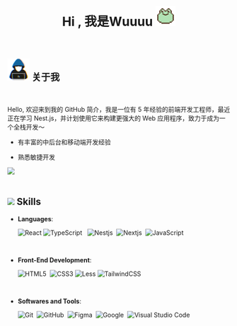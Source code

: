 <h1 align="center"><b>Hi , 我是Wuuuu </b><img src="./assets/profile/frog.png" width="45"></h1>

<!-- <p align="center">
  <img src="https://readme-typing-svg.herokuapp.com?font=Time+New+Roman&color=cyan&size=25&center=true&vCenter=true&width=600&height=100&lines=Assalamu+Alaikum+Warahmatullah..&hearts;++;Self-taught+Front-End+Developer,;Computer+Science+Student,;CTF+Newbie,;Active+Learner/Researcher,;Love+to+learn+new+stuffs..<3">
</p> -->

<br>

## <picture><img src = "./assets/profile/about_me.gif" width = 50px></picture> **关于我**

<picture>
  <source media="(max-width: 767px)" srcset="">
  <img align="right" alt="" src="./assets/mdImages/programming.svg" width=300px>
</picture>

<br>

Hello, 欢迎来到我的 GitHub 简介，我是一位有 5 年经验的前端开发工程师，最近正在学习 Nest.js，并计划使用它来构建更强大的 Web 应用程序，致力于成为一个全栈开发～

- 有丰富的中后台和移动端开发经验

- 熟悉敏捷开发

<img src="https://user-images.githubusercontent.com/73097560/115834477-dbab4500-a447-11eb-908a-139a6edaec5c.gif"><br><br>

## <img src="https://media2.giphy.com/media/QssGEmpkyEOhBCb7e1/giphy.gif?cid=ecf05e47a0n3gi1bfqntqmob8g9aid1oyj2wr3ds3mg700bl&rid=giphy.gif" width ="25"><b> Skills</b>

- **Languages**:

  ![React](https://img.shields.io/badge/React%20-%231d72dd.svg?style=for-the-badge&logo=react&logoColor=white) ![TypeScript](https://img.shields.io/badge/Typescript%20-%231b81d5.svg?style=for-the-badge&logo=typescript&logoColor=white) &nbsp;
  ![Nestjs](https://img.shields.io/badge/Nestjs%20-%23dd5044.svg?style=for-the-badge&logo=nestjs&logoColor=white)&nbsp;
  ![Nextjs](https://img.shields.io/badge/Nextjs%20-%23000000.svg?style=for-the-badge&logo=next.js&logoColor=white)&nbsp;
  ![JavaScript](https://img.shields.io/badge/JavaScript%20-%23F7DF1E.svg?style=for-the-badge&logo=javascript&logoColor=black)&nbsp;

<br>   
    
- **Front-End Development**:

  ![HTML5](https://img.shields.io/badge/HTML5%20-%23E34F26.svg?style=for-the-badge&logo=html5&logoColor=white)&nbsp;
  ![CSS3](https://img.shields.io/badge/CSS%20-%231572B6.svg?style=for-the-badge&logo=css3&logoColor=white) ![Less](https://img.shields.io/badge/Less%20-%231b81d5.svg?style=for-the-badge&logo=less&logoColor=white) ![TailwindCSS](https://img.shields.io/badge/-Tailwind_CSS-38B2AC?style=for-the-badge&logo=tailwind-css&logoColor=white)&nbsp;

<br>

- **Softwares and Tools**:

  ![Git](https://img.shields.io/badge/git-%23F05033.svg?style=for-the-badge&logo=git&logoColor=white)&nbsp;
  ![GitHub](https://img.shields.io/badge/github-%23121011.svg?style=for-the-badge&logo=github&logoColor=white)&nbsp;
  ![Figma](https://img.shields.io/badge/Figma-F24E1E?style=for-the-badge&logo=figma&logoColor=white)&nbsp;
  ![Google](https://img.shields.io/badge/google-%234285F4.svg?style=for-the-badge&logo=google&logoColor=white)&nbsp;
  ![Visual Studio Code](https://img.shields.io/badge/VS%20Code-0078d7.svg?style=for-the-badge&logo=visual-studio-code&logoColor=white)&nbsp;
